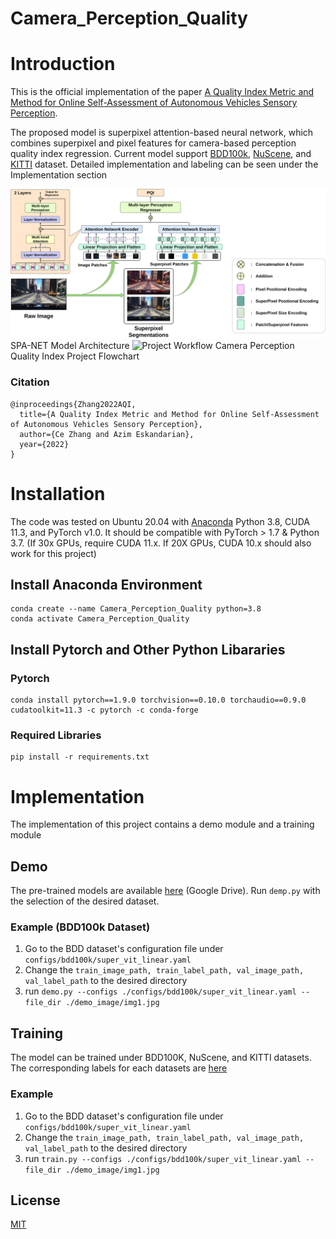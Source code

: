 # Camera_Perception_Quality

# Introduction
This is the official implementation of the paper [A Quality Index Metric and Method for Online Self-Assessment of Autonomous Vehicles Sensory Perception](https://arxiv.org/abs/2203.02588). 

The proposed model is superpixel attention-based neural network, which combines superpixel and pixel features for camera-based perception quality index regression. Current model support [BDD100k](https://www.bdd100k.com/), [NuScene](https://www.nuscenes.org/), and [KITTI](http://www.cvlibs.net/datasets/kitti/) dataset. Detailed implementation and labeling can be seen under the Implementation section

![Network Architecture](/project_images/Network_Architecture.png)
SPA-NET Model Architecture
![Project Workflow](/project_images/Project_Flowchart.png)
Camera Perception Quality Index Project Flowchart

### Citation
```
@inproceedings{Zhang2022AQI,
  title={A Quality Index Metric and Method for Online Self-Assessment of Autonomous Vehicles Sensory Perception},
  author={Ce Zhang and Azim Eskandarian},
  year={2022}
}
```

# Installation
The code was tested on Ubuntu 20.04 with [Anaconda](https://www.anaconda.com/) Python 3.8, CUDA 11.3, and PyTorch v1.0. It should be compatible with PyTorch > 1.7 & Python 3.7. (If 30x GPUs, require CUDA 11.x. If 20X GPUs, CUDA 10.x should also work for this project)

## Install Anaconda Environment
```
conda create --name Camera_Perception_Quality python=3.8
conda activate Camera_Perception_Quality
```
## Install Pytorch and Other Python Libararies
### Pytorch
```
conda install pytorch==1.9.0 torchvision==0.10.0 torchaudio==0.9.0 cudatoolkit=11.3 -c pytorch -c conda-forge
```
### Required Libraries
```
pip install -r requirements.txt
```

# Implementation
The implementation of this project contains a demo module and a training module
## Demo
The pre-trained models are available [here](https://drive.google.com/drive/folders/11i3vIhq1Xhe2tIgEBrQTtan49h6-Kj4g?usp=sharing) (Google Drive). Run ``` demp.py ``` with the selection of the desired dataset.
### Example (BDD100k Dataset)

1. Go to the BDD dataset's configuration file under ```configs/bdd100k/super_vit_linear.yaml```
2. Change the ```train_image_path, train_label_path, val_image_path, val_label_path``` to the desired directory
3. run ```demo.py --configs ./configs/bdd100k/super_vit_linear.yaml --file_dir ./demo_image/img1.jpg```

## Training
The model can be trained under BDD100K, NuScene, and KITTI datasets. The corresponding labels for each datasets are [here](https://drive.google.com/drive/folders/13WnUMU37wEerasEczFGrfrbtDqjPDyaS?usp=sharing)

### Example
1. Go to the BDD dataset's configuration file under ```configs/bdd100k/super_vit_linear.yaml```
2. Change the ```train_image_path, train_label_path, val_image_path, val_label_path``` to the desired directory
3. run ```train.py --configs ./configs/bdd100k/super_vit_linear.yaml --file_dir ./demo_image/img1.jpg```


## License
[MIT](https://choosealicense.com/licenses/mit/)
